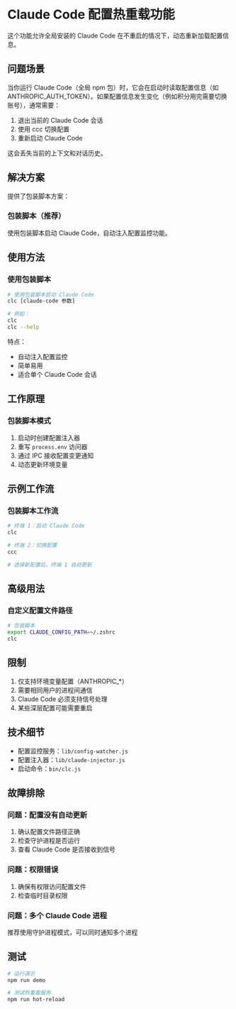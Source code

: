 # Claude Code 配置热重载功能

这个功能允许全局安装的 Claude Code 在不重启的情况下，动态重新加载配置信息。

## 问题场景

当你运行 Claude Code（全局 npm 包）时，它会在启动时读取配置信息（如 ANTHROPIC_AUTH_TOKEN）。如果配置信息发生变化（例如积分用完需要切换账号），通常需要：

1. 退出当前的 Claude Code 会话
2. 使用 ccc 切换配置
3. 重新启动 Claude Code

这会丢失当前的上下文和对话历史。

## 解决方案

提供了包装脚本方案：

### 包装脚本（推荐）

使用包装脚本启动 Claude Code，自动注入配置监控功能。

## 使用方法

### 使用包装脚本

```bash
# 使用包装脚本启动 Claude Code
clc [claude-code 参数]

# 例如：
clc
clc --help
```

特点：
- 自动注入配置监控
- 简单易用
- 适合单个 Claude Code 会话

## 工作原理

### 包装脚本模式
1. 启动时创建配置注入器
2. 重写 `process.env` 访问器
3. 通过 IPC 接收配置变更通知
4. 动态更新环境变量

## 示例工作流

### 包装脚本工作流
```bash
# 终端 1：启动 Claude Code
clc

# 终端 2：切换配置
ccc

# 选择新配置后，终端 1 自动更新
```

## 高级用法

### 自定义配置文件路径

```bash
# 包装脚本
export CLAUDE_CONFIG_PATH=~/.zshrc
clc
```

## 限制

1. 仅支持环境变量配置（ANTHROPIC_*）
2. 需要相同用户的进程间通信
3. Claude Code 必须支持信号处理
4. 某些深层配置可能需要重启

## 技术细节

- 配置监控服务：`lib/config-watcher.js`
- 配置注入器：`lib/claude-injector.js`
- 启动命令：`bin/clc.js`

## 故障排除

### 问题：配置没有自动更新
1. 确认配置文件路径正确
2. 检查守护进程是否运行
3. 查看 Claude Code 是否接收到信号

### 问题：权限错误
1. 确保有权限访问配置文件
2. 检查临时目录权限

### 问题：多个 Claude Code 进程
推荐使用守护进程模式，可以同时通知多个进程

## 测试

```bash
# 运行演示
npm run demo

# 测试热重载服务
npm run hot-reload
```
